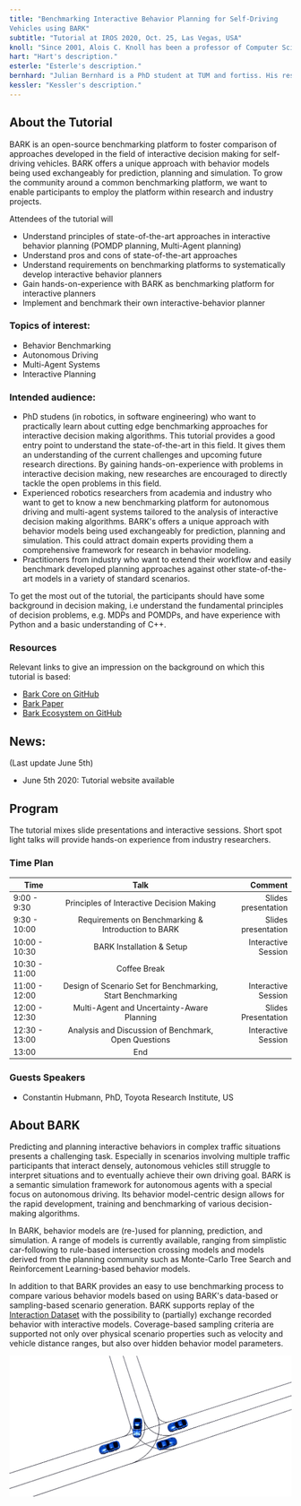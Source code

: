 ```yaml
---
title: "Benchmarking Interactive Behavior Planning for Self-Driving
Vehicles using BARK"
subtitle: "Tutorial at IROS 2020, Oct. 25, Las Vegas, USA"
knoll: "Since 2001, Alois C. Knoll has been a professor of Computer Science at the Department of Informatics of the Technische Universität München. His research interests include cognitive, medical and sensor-based robotics, multi-agent systems, data fusion, adaptive systems, multimedia information retrieval, model-driven development of embedded systems with applications to automotive software and electric transportation, as well as simulation systems for robotics and traffic. In these fields, he has published over 600 technical papers and guest-edited international journals. At present, among other projects, he is the coordinator of the EU-Project ECHORD++, a large initiative for bringing together robotics industry, research institutes and universities with the aim of advancing new robot technologies to market-readiness. He is leader of the EU Human Brain Project's section on Neurorobotics, one of the two EU ICT Flagships with the largest funding ever in the EU's DG for research."
hart: "Hart's description."
esterle: "Esterle's description."
bernhard: "Julian Bernhard is a PhD student at TUM and fortiss. His research focuses on risk-constrained interactive motion planning under behavioral uncertainty. He studied Electrical Engineering at the Technische Universität München with focus on machine learning, control theory and signal processing and graduated with the Master of Science in 2014. Afterwards, he worked as a consulting engineer in the field of signal processing. In 2017, he joined fortiss as a staff researcher in the competence field autonomous systems and sensor systems and started his PhD. He gained experience in autonomous driving during industry cooperations for autonomous vallet parking, during working on autonomous vehicle prototypes and is one of the initiators and main developers of BARK."
kessler: "Kessler's description."
---
```



## About the Tutorial
BARK is an open-source benchmarking platform to foster comparison of
approaches developed in the field of interactive decision making for self-driving vehicles. BARK offers a unique approach with behavior models being used exchangeably for prediction, planning and simulation. To
grow the community around a common benchmarking platform, we want to enable
participants to employ the platform within research and industry projects.


Attendees of the tutorial will
- Understand principles of state-of-the-art approaches in interactive behavior planning (POMDP planning, Multi-Agent planning)
- Understand pros and cons of state-of-the-art approaches
- Understand requirements on benchmarking platforms to systematically develop interactive behavior planners
- Gain hands-on-experience with BARK as benchmarking platform for interactive planners
- Implement and benchmark their own interactive-behavior planner

 
### Topics of interest:
- Behavior Benchmarking
- Autonomous Driving
- Multi-Agent Systems
- Interactive Planning
 
### Intended audience:
- PhD studens (in robotics, in software engineering) who want to practically learn about cutting edge benchmarking approaches for interactive decision making algorithms. This tutorial provides a good entry point to understand the state-of-the-art in this field. It gives them an understanding of the current challenges and upcoming future research directions. By gaining hands-on-experience with problems in interactive decision making, new researches are encouraged to directly tackle the open problems in this field.
- Experienced robotics researchers from academia and industry who want to get to know a new benchmarking platform for autonomous driving and multi-agent systems tailored to the analysis of interactive decision making algorithms. BARK's offers a unique approach with behavior models being used exchangeably for prediction, planning and simulation. This could attract domain experts providing them a comprehensive framework for research in behavior modeling.
- Practitioners from industry who want to extend their workflow and easily benchmark developed planning approaches against other state-of-the-art models in a variety of standard scenarios.

To get the most out of the tutorial, the participants should have some background in decision making, i.e understand the fundamental principles of decision
problems, e.g. MDPs and POMDPs, and have experience with Python and a basic understanding of C++.

### Resources

Relevant links to give an impression on the background on which this tutorial is based:
- [Bark Core on GitHub](https://github.com/bark-simulator/bark)
- [Bark Paper](https://arxiv.org/abs/2003.02604)
- [Bark Ecosystem on GitHub](https://github.com/bark-simulator)


## News:
(Last update June 5th)

- June 5th 2020: Tutorial website available


## Program
The tutorial mixes slide presentations and interactive sessions. Short spot light talks will provide hands-on experience from industry researchers.
### Time Plan
| Time        | Talk           | Comment  |
| ------------- |:-------------:| -----:|
| 9:00 - 9:30      | Principles of Interactive Decision Making | Slides presentation |
| 9:30 - 10:00      | Requirements on Benchmarking & Introduction to BARK | Slides presentation |
| 10:00 - 10:30     | BARK Installation & Setup | Interactive Session |
| 10:30 - 11:00      | Coffee Break |  |
| 11:00 - 12:00    | Design of Scenario Set for Benchmarking, Start Benchmarking | Interactive Session |
| 12:00 - 12:30      | Multi-Agent and Uncertainty-Aware Planning | Slides Presentation |
| 12:30 - 13:00    | Analysis and Discussion of Benchmark, Open Questions | Interactive Session  |
| 13:00      | End |   |

### Guests Speakers 

- Constantin Hubmann, PhD, Toyota Research Institute, US

## About BARK

Predicting and planning interactive behaviors in complex traffic situations presents a challenging task. Especially in scenarios involving multiple traffic participants that interact densely, autonomous vehicles still struggle to interpret situations and to eventually achieve their own driving goal. BARK is a semantic simulation framework for autonomous agents with a special focus on autonomous driving. Its behavior model-centric design allows for the rapid development, training and benchmarking of various decision-making algorithms.

In BARK, behavior models are (re-)used for planning, prediction, and simulation. A range of models is currently available, ranging from simplistic car-following to rule-based intersection crossing models and models derived from the planning community such as Monte-Carlo Tree Search and Reinforcement Learning-based behavior models.


In addition to that BARK provides an easy to use benchmarking process to compare various behavior models based on using BARK's data-based or sampling-based scenario generation. BARK supports replay of the [Interaction Dataset](https://interaction-dataset.com/) with the possibility to (partially) exchange recorded behavior with interactive models. Coverage-based sampling criteria are supported not only over physical scenario properties such as velocity and vehicle distance ranges, but also over hidden behavior model parameters.

![BARK Simulator](./images/bark_screenshot.png)

